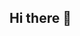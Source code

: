 ## Hi there 👋

<!--
**shanghaoning2019/shanghaoning2019** is a ✨ _special_ ✨ repository because its `README.md` (this file) appears on your GitHub profile.

Here are some ideas to get you started:

- 🔭 I’m currently working on ...
- 🌱 I’m currently learning ...
- 👯 I’m looking to collaborate on ...
- 🤔 I’m looking for help with ...
- 💬 Ask me about ...
- 📫 How to reach me: ...
- 😄 Pronouns: ...
- ⚡ Fun fact: ...

WORK EXPERIENCE（INTERSHIP）

China Unicom                                                                                                                Jul 2021 - Sep 2021
Job：Cloud Network and Computing Engineer
Deploy cloud network infrastructure; PaaS: Cloud Database RDS MySQL Edition development

ZTE Corporation                                                                                                        Jun 2022 - Aug 2022
Job：Complex Telecommunication Project Developing Engineer
Design topology; Install and configure network devices; Test network connectivity & performance.

Beijing Huizhi Boshi technology co., LTD                                                              Nov 2023 - May 2024
Job：Data Analysis Engineer
Participate in the construction of AI analysis system of urban vicious events.

RESEARCH EXPERIENCE
Research that Won the Excellence Award at Innovative Training Competition:  Mar 2020 - Oct 2020 
Topic：Research and develop an agricultural pest prediction and control platform based on robot and computer vision technology.
Research and Innovative Training Program：                                                          Jul 2021 - Sep 2021
Topic：Develop a human face, hand gesture and body posture recognition system based on OpenCV.
Research Project Published on IEEE Conference：                                                Mar 2022 - May 2022
Topic：Study on water resources allocation based on multi-objective linear programming and grey relational analysis model. 
Graduation Project:                                                                                                 Nov 2022 - May 2023 
Topic：Identify the strategic emerging technology frontier based on a deep learning approach: an empirical analysis on Service Industry. 
Semantic Segmentation on a New WildScenes Dataset:                                          Apr 2024 - Jul 2024
Topic：Semantic segmentation and compare in natural environments using 5 segmentation models.
Fine Tune LLaVA and Llama Model for Better Multi-modal Q&A Performance: Aug 2024 - Nov 2024
Topic：Fine-tune 2 multimodal LLMs using domain- specific datasets to excel in understanding and responding to domain-specific queries and improving performance.

PROJECT EXPERIENCE          
Design and develop a new microprocessor functions under ARM architecture. 
Develop a UNSW Enrollment database.
Develop a drone automatic cruise control and target search system.
Develop a Client-Server Model and Email Communication System under Linux system.
Design and develop a digital game on FPGA.
Develop a whole-house intelligent furniture system based on Arduino.
Develop a Library Intelligent Management System based on software engineering norm.
Develop a operating system based on OS/161 kernal: Interrupt, File System Calls, Synchronization, Memory Management.
Develop a Logo programming language interpreter using Rust: Interpret whole Logo code function by Rust.
Develop a spreadsheet program in Rust: Basic Functions, Variables and Calculations, Multiple Readers and Writers, Cell Dependency.
Develop a Git-like version control repository program: init, clone, status, show, rm, commit, branch, merge, checkout.


IT Technical Skills
Database: PostgreSQL, MySQL, Redis;
Basic AI Skills: Basic DL, CV and LLM fine tune /
     Q/A agent developing skills;

Programming Language: 
        Competent: C, C++, Python, Java, Rust, Shell, Assembly(MIPS, AVR)
        Familiar with: Go, C#, JavaScript, , VHDL
Dev Frame (Basic knowledge of): React, Node.js;   
Dev Tools: Git, Docker;                                                                            
Basic Relevent Knowlegde:   
     Data structures and Algorithms, 
     Basic OS Development, 
     Computer Composition Principle, 
     Computer Network, 
     Cloud Computing(Architecture, Service, Database),
     Embedded Systems Development, 
     Arm Architecture Development,  
     Internet Programming.





-->
